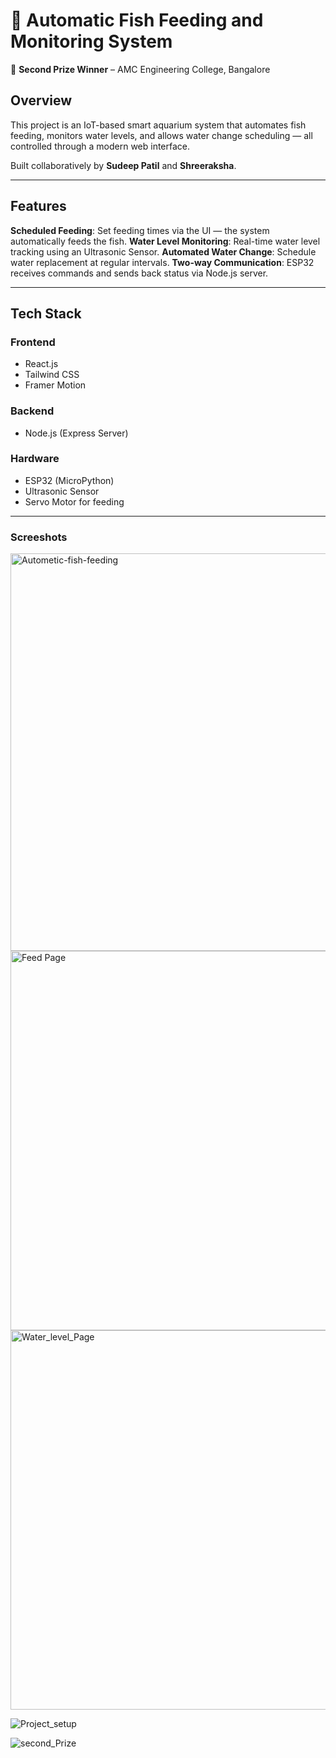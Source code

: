 # 🐠 Automatic Fish Feeding and Monitoring System

🚀 **Second Prize Winner** – AMC Engineering College, Bangalore

##  Overview
This project is an IoT-based smart aquarium system that automates fish feeding, monitors water levels, and allows water change scheduling — all controlled through a modern web interface.

Built collaboratively by **Sudeep Patil** and **Shreeraksha**.

---

## Features

**Scheduled Feeding**: Set feeding times via the UI — the system automatically feeds the fish.
**Water Level Monitoring**: Real-time water level tracking using an Ultrasonic Sensor.
**Automated Water Change**: Schedule water replacement at regular intervals.
**Two-way Communication**: ESP32 receives commands and sends back status via Node.js server.

---

## Tech Stack

### Frontend
- React.js
- Tailwind CSS
- Framer Motion

### Backend
- Node.js (Express Server)

### Hardware
- ESP32 (MicroPython)
- Ultrasonic Sensor
- Servo Motor for feeding

---

### Screeshots

<img width="1343" height="636" alt="Autometic-fish-feeding" src="https://github.com/user-attachments/assets/22371a8f-5d48-45eb-88db-759dd8122eb9" />

<img width="1366" height="607" alt="Feed Page" src="https://github.com/user-attachments/assets/078befb0-0d98-4c61-830a-b5d22261e282" />

<img width="1366" height="607" alt="Water_level_Page" src="https://github.com/user-attachments/assets/13b84a3f-9773-4396-957a-3fbbe3a8859b" />

![Project_setup](https://github.com/user-attachments/assets/697714ae-2506-40f2-a885-3a3b3393fa66)

![second_Prize](https://github.com/user-attachments/assets/96840447-b27a-4556-83a7-61c611f6dd03)





